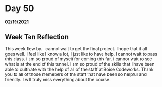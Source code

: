 # Day 50
__02/19/2021__

## Week Ten Reflection

This week flew by. I cannot wait to get the final project. I hope that it all goes well. I feel like I know a lot, I just like to have help. I cannot wait to pass this class. I am so proud of myself for coming this far. I cannot wait to see what is at the end of this tunnel. I am so proud of the skills that I have been able to cultivate with the help of all of the staff at Boise Codeworks. Thank you to all of those memebers of the staff that have been so helpful and friendly. I will truly miss everything about the course.

